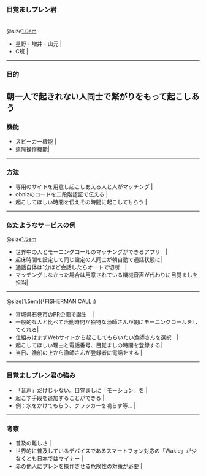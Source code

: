 ### 目覚ましプレン君
　  
@size[1.0em](世界のどこからでも)
- 星野・増井・山元 |
- C班 |
---
### 目的

朝一人で起きれない人同士で繋がりをもって起こしあう
---
### 機能
- スピーカー機能     |
- 遠隔操作機能|
---
### 方法
- 専用のサイトを用意し起こしあえる人と人がマッチング |
- obnizのコードを二段階認証で伝える |
- 起こしてほしい時間を伝えその時間に起こしてもらう     |
---
### 似たようなサービスの例
@size[1.5em](「Wakie」)
- 世界中の人とモーニングコールのマッチングができるアプリ　|
- 起床時間を設定して同じ設定の人同士が朝自動で通話状態に| 
- 通話自体は1分ほど会話したらオートで切断　|
- マッチングしなかった場合は用意されている機械音声が代わりに目覚ましを担当|
---
@size[1.5em](「FISHERMAN CALL」)
- 宮城県石巻市のPR企画で誕生　|
- 一般的な人と比べて活動時間が独特な漁師さんが朝にモーニングコールをしてくれる| 
- 仕組みはまずWebサイトから起こしてもらいたい漁師さんを選択　|
- 起こしてほしい理由と電話番号、目覚ましの時間を登録する|
- 当日、漁船の上から漁師さんが登録者に電話をする |
---
### 目覚ましプレン君の強み
- 「音声」だけじゃない。目覚ましに「モーション」を |
- 起こす手段を追加することができる |
- 例：水をかけてもらう、クラッカーを鳴らす等… |
---
### 考察
- 普及の難しさ |
- 世界的に普及しているデバイスであるスマートフォン対応の「Wakie」が少なくとも日本ではマイナー |
- 赤の他人にプレンを操作させる危険性の対策が必要 |


